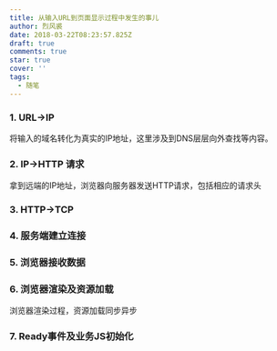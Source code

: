 ```yaml
---
title: 从输入URL到页面显示过程中发生的事儿
author: 烈风裘
date: 2018-03-22T08:23:57.825Z
draft: true
comments: true
star: true
cover: ''
tags: 
  - 随笔
---
```


### 1. URL->IP

将输入的域名转化为真实的IP地址，这里涉及到DNS层层向外查找等内容。

### 2. IP->HTTP 请求

拿到远端的IP地址，浏览器向服务器发送HTTP请求，包括相应的请求头

### 3. HTTP->TCP

### 4. 服务端建立连接

### 5. 浏览器接收数据


### 6. 浏览器渲染及资源加载

浏览器渲染过程，资源加载同步异步

### 7. Ready事件及业务JS初始化





